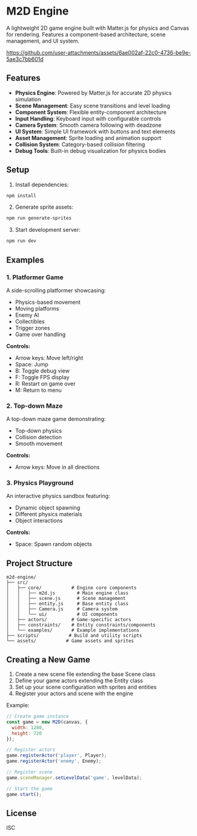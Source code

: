 # M2D Engine

A lightweight 2D game engine built with Matter.js for physics and Canvas for rendering. Features a component-based architecture, scene management, and UI system.

https://github.com/user-attachments/assets/6ae002af-22c0-4736-be9e-5ae3c7bb601d

## Features

- **Physics Engine**: Powered by Matter.js for accurate 2D physics simulation
- **Scene Management**: Easy scene transitions and level loading
- **Component System**: Flexible entity-component architecture
- **Input Handling**: Keyboard input with configurable controls
- **Camera System**: Smooth camera following with deadzone
- **UI System**: Simple UI framework with buttons and text elements
- **Asset Management**: Sprite loading and animation support
- **Collision System**: Category-based collision filtering
- **Debug Tools**: Built-in debug visualization for physics bodies

## Setup

1. Install dependencies:
```bash
npm install
```

2. Generate sprite assets:
```bash
npm run generate-sprites
```

3. Start development server:
```bash
npm run dev
```

## Examples

### 1. Platformer Game
A side-scrolling platformer showcasing:
- Physics-based movement
- Moving platforms
- Enemy AI
- Collectibles
- Trigger zones
- Game over handling

**Controls:**
- Arrow keys: Move left/right
- Space: Jump
- B: Toggle debug view
- F: Toggle FPS display
- R: Restart on game over
- M: Return to menu

### 2. Top-down Maze
A top-down maze game demonstrating:
- Top-down physics
- Collision detection
- Smooth movement

**Controls:**
- Arrow keys: Move in all directions

### 3. Physics Playground
An interactive physics sandbox featuring:
- Dynamic object spawning
- Different physics materials
- Object interactions

**Controls:**
- Space: Spawn random objects

## Project Structure

```
m2d-engine/
├── src/
│   ├── core/           # Engine core components
│   │   ├── m2d.js        # Main engine class
│   │   ├── scene.js      # Scene management
│   │   ├── entity.js     # Base entity class
│   │   ├── Camera.js     # Camera system
│   │   └── ui/           # UI components
│   ├── actors/         # Game-specific actors
│   ├── constraints/    # Entity constraints/components
│   └── examples/       # Example implementations
├── scripts/           # Build and utility scripts
└── assets/           # Game assets and sprites
```

## Creating a New Game

1. Create a new scene file extending the base Scene class
2. Define your game actors extending the Entity class
3. Set up your scene configuration with sprites and entities
4. Register your actors and scene with the engine

Example:
```javascript
// Create game instance
const game = new M2D(canvas, {
  width: 1280,
  height: 720
});

// Register actors
game.registerActor('player', Player);
game.registerActor('enemy', Enemy);

// Register scene
game.sceneManager.setLevelData('game', levelData);

// Start the game
game.start();
```

## License

ISC

